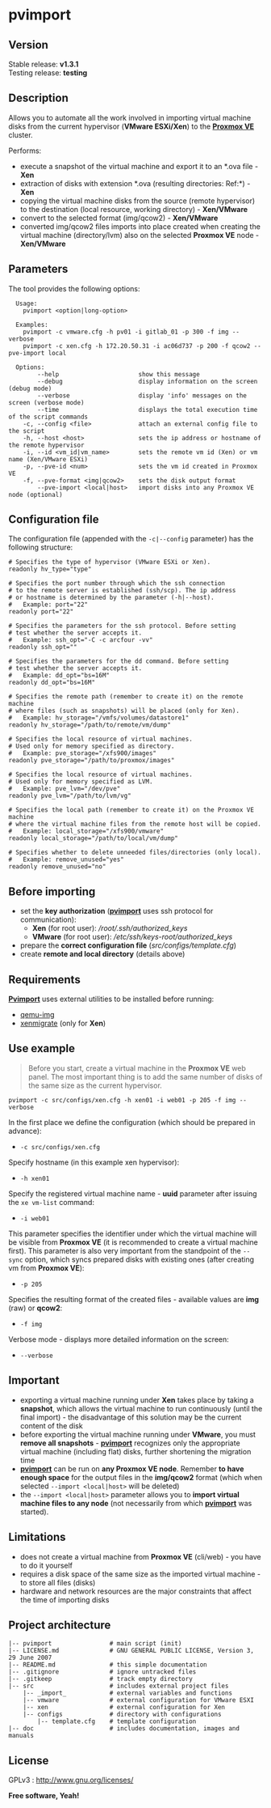 # pvimport

## Version

Stable release: **v1.3.1**  
Testing release: **testing**

## Description

Allows you to automate all the work involved in importing virtual machine disks from the current hypervisor (**VMware ESXi/Xen**) to the **<u>Proxmox VE</u>** cluster.

Performs:

- execute a snapshot of the virtual machine and export it to an \*.ova file - **Xen**
- extraction of disks with extension \*.ova (resulting directories: Ref:\*) - **Xen**
- copying the virtual machine disks from the source (remote hypervisor) to the destination (local resource, working directory) - **Xen/VMware**
- convert to the selected format (img/qcow2) - **Xen/VMware**
- converted img/qcow2 files imports into place created when creating the virtual machine (directory/lvm) also on the selected **Proxmox VE** node - **Xen/VMware**

## Parameters

The tool provides the following options:

``````
  Usage:
    pvimport <option|long-option>

  Examples:
    pvimport -c vmware.cfg -h pv01 -i gitlab_01 -p 300 -f img --verbose
    pvimport -c xen.cfg -h 172.20.50.31 -i ac06d737 -p 200 -f qcow2 --pve-import local

  Options:
        --help                      show this message
        --debug                     display information on the screen (debug mode)
        --verbose                   display 'info' messages on the screen (verbose mode)
        --time                      displays the total execution time of the script commands
    -c, --config <file>             attach an external config file to the script
    -h, --host <host>               sets the ip address or hostname of the remote hypervisor
    -i, --id <vm_id|vm_name>        sets the remote vm id (Xen) or vm name (Xen/VMware ESXi)
    -p, --pve-id <num>              sets the vm id created in Proxmox VE
    -f, --pve-format <img|qcow2>    sets the disk output format
        --pve-import <local|host>   import disks into any Proxmox VE node (optional)
``````

## Configuration file

The configuration file (appended with the `-c|--config` parameter) has the following structure:

``````
# Specifies the type of hypervisor (VMware ESXi or Xen).
readonly hv_type="type"

# Specifies the port number through which the ssh connection
# to the remote server is established (ssh/scp). The ip address
# or hostname is determined by the parameter (-h|--host).
#   Example: port="22"
readonly port="22"

# Specifies the parameters for the ssh protocol. Before setting
# test whether the server accepts it.
#   Example: ssh_opt="-C -c arcfour -vv"
readonly ssh_opt=""

# Specifies the parameters for the dd command. Before setting
# test whether the server accepts it.
#   Example: dd_opt="bs=16M"
readonly dd_opt="bs=16M"

# Specifies the remote path (remember to create it) on the remote machine
# where files (such as snapshots) will be placed (only for Xen).
#   Example: hv_storage="/vmfs/volumes/datastore1"
readonly hv_storage="/path/to/remote/vm/dump"

# Specifies the local resource of virtual machines.
# Used only for memory specified as directory.
#   Example: pve_storage="/xfs900/images"
readonly pve_storage="/path/to/proxmox/images"

# Specifies the local resource of virtual machines.
# Used only for memory specified as LVM.
#   Example: pve_lvm="/dev/pve"
readonly pve_lvm="/path/to/lvm/vg"

# Specifies the local path (remember to create it) on the Proxmox VE machine
# where the virtual machine files from the remote host will be copied.
#   Example: local_storage="/xfs900/vmware"
readonly local_storage="/path/to/local/vm/dump"

# Specifies whether to delete unneeded files/directories (only local).
#   Example: remove_unused="yes"
readonly remove_unused="no"
``````

## Before importing

- set the **key authorization** (**<u>pvimport</u>** uses ssh protocol for communication):
  - **Xen** (for root user): */root/.ssh/authorized_keys*
  - **VMware** (for root user): */etc/ssh/keys-root/authorized_keys*
- prepare the **correct configuration file** (*src/configs/template.cfg*)
- create **remote and local directory** (details above)

## Requirements

**<u>Pvimport</u>** uses external utilities to be installed before running:

- [qemu-img](https://en.wikibooks.org/wiki/QEMU/Installing_QEMU)
- [xenmigrate](https://pve.proxmox.com/wiki/Xenmigrate) (only for **Xen**)

## Use example

> Before you start, create a virtual machine in the **Proxmox VE** web panel. The most important thing is to add the same number of disks of the same size as the current hypervisor.

``````
pvimport -c src/configs/xen.cfg -h xen01 -i web01 -p 205 -f img --verbose
``````

In the first place we define the configuration (which should be prepared in advance):

- `-c src/configs/xen.cfg`

Specify hostname (in this example xen hypervisor):

- `-h xen01`

Specify the registered virtual machine name - **uuid** parameter after issuing the `xe vm-list` command:

- `-i web01`

This parameter specifies the identifier under which the virtual machine will be visible from **Proxmox VE** (it is recommended to create a virtual machine first). This parameter is also very important from the standpoint of the `--sync` option, which syncs prepared disks with existing ones (after creating vm from **Proxmox VE**):

- `-p 205`

Specifies the resulting format of the created files - available values are **img** (raw) or **qcow2**:

- `-f img`

Verbose mode - displays more detailed information on the screen:

- `--verbose`

## Important

- exporting a virtual machine running under **Xen** takes place by taking a **snapshot**, which allows the virtual machine to run continuously (until the final import) - the disadvantage of this solution may be the current content of the disk
- before exporting the virtual machine running under **VMware**, you must **remove all snapshots** - **<u>pvimport</u>** recognizes only the appropriate virtual machine (including flat) disks, further shortening the migration time
- **<u>pvimport</u>** can be run on **any Proxmox VE node**. Remember **to have enough space** for the output files in the **img/qcow2** format (which when selected `--import <local|host>` will be deleted)
- the `--import <local|host>` parameter allows you to **import virtual machine files to any node** (not necessarily from which **<u>pvimport</u>** was started).

## Limitations

- does not create a virtual machine from **Proxmox VE** (cli/web) - you have to do it yourself
- requires a disk space of the same size as the imported virtual machine - to store all files (disks)
- hardware and network resources are the major constraints that affect the time of importing disks

## Project architecture

    |-- pvimport                # main script (init)
    |-- LICENSE.md              # GNU GENERAL PUBLIC LICENSE, Version 3, 29 June 2007
    |-- README.md               # this simple documentation
    |-- .gitignore              # ignore untracked files
    |-- .gitkeep                # track empty directory
    |-- src                     # includes external project files
        |-- _import_            # external variables and functions
        |-- vmware              # external configuration for VMware ESXI
        |-- xen                 # external configuration for Xen
        |-- configs             # directory with configurations
            |-- template.cfg    # template configuration
    |-- doc                     # includes documentation, images and manuals

## License

GPLv3 : <http://www.gnu.org/licenses/>

**Free software, Yeah!**
